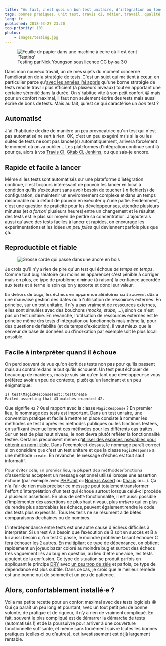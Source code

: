 ```yaml
---
title: "Au fait, c'est quoi un bon test unitaire, d'intégration ou fonctionnel ?"
tags: bonnes pratiques, unit test, travis ci, métier, travail, qualité
lang: fr
published: 2018-03-27 23:20
top-priority: 100
photos:
    - images/testing.jpg
---
```


<figure class="object-center bordered">
    <img loading="lazy" src="/images/660x/testing.jpg" alt="Feuille de papier dans une machine
    à écire où il est écrit 'Testing'">
    <figcaption>
    Testing par Nick Youngson sous licence CC by-sa 3.0
    </figcaption>
</figure>

Dans mon nouveau travail, un de mes sujets du moment concerne l'amélioration de
la stratégie de tests. C'est un sujet qui me tient à cœur, en particulier parce
qu'[avec les années j'ai appris](/post/apprendre-a-l-ecole/) qu'une bonne
stratégie de tests rend le travail plus efficient (à plusieurs niveaux) tout en
apportant une certaine sérénité dans la durée. On s'habitue vite à son petit
confort 😀 mais pour un confort maximal, il faut non seulement écrire des tests
mais aussi écrire de bons de tests. Mais au fait, qu'est ce qui caractérise un
*bon* test&nbsp;?

## Automatisé

J'ai l'habitude de dire de manière un peu provocatrice qu'un test qui n'est pas
automatisé ne sert à rien. OK, c'est un peu exagéré mais si la ou les suites de
tests ne sont pas lancée(s) automatiquement, arrivera forcément le moment où on
va oublier… Les plateformes d'intégration continue sont là pour ça, alors à vos
[Travis CI](https://travis-ci.com/), [Gitab
CI](https://about.gitlab.com/features/gitlab-ci-cd/),
[Jenkins](https://jenkins.io/), ou que sais-je encore.

## Rapide et facile à lancer

Même si les tests sont automatisés sur une plateforme d'intégration continue, il
est toujours intéressant de pouvoir les lancer en local à condition qu'ils
s'exécutent sans avoir besoin de toucher à *n* fichier(s) de configuration, de
maintenir un environnement complexe et dans un temps raisonnable où à défaut de
pouvoir en exécuter qu'une partie. Évidemment, c'est une question de praticité
pour les développeur·ses, attendre plusieurs minutes (et *a fortiori* plusieurs
heures) entre un changement et le résultat des tests est le plus sûr moyen de
perdre sa concentration. J'ajouterais aussi qu'avec des tests faciles à lancer
et rapides, on encourage les expérimentations et les idées *un peu folles* qui
deviennent parfois plus que ça.

## Reproductible et fiable

<figure class="object-center bordered">
    <img loading="lazy" src="/images/660x/fiable.jpg" alt="Grosse corde qui passe dans une
    ancre en bois">
</figure>

Je crois qu'il n'y a rien de pire qu'un test qui échoue *de temps en temps*. Comme
tout bug aléatoire (au moins en apparence) c'est pénible à corriger mais en
plus, ce type de problème diminue (à raison) la confiance accordée aux tests et
à terme le soin qu'on y apporte et donc leur valeur.

En dehors de bugs, les échecs en apparence aléatoires sont souvent dûs à une
mauvaise gestion des dates ou à l'utilisation de ressources externes. En
principe, sur un test unitaire, il n'y a pas vraiment de ressources externes,
elles sont simulées avec des bouchons (*mocks*, *stubs*,&nbsp;…), sinon ce n'est pas
un test unitaire. En revanche, l'utilisation de ressources externes est le
principe même des tests d'intégration ou fonctionnels mais même là, pour des
questions de fiabilité (et de temps d'exécution), il vaut mieux que le serveur
de base de données ou d'indexation par exemple soit le plus local possible.

## Facile à interpréter quand il échoue

On perd souvent de vue qu'on écrit des tests non pas pour qu'ils passent mais au
contraire dans le but qu'ils échouent. Un test peut échouer de beaucoup de
manières, mais je suis sûr qu'en tant que développeur·se vous préférez avoir un
peu de contexte, plutôt qu'un lancinant et un peu énigmatique:

```
1) test\MagicResponseTest::testCreate
Failed asserting that 43 matches expected 42.
```

Que signifie `42`&nbsp;? Quel rapport avec la classe `MagicResponse`&nbsp;? En
premier lieu, le nommage des tests est important. Dans un test unitaire, une
convention pratique et facile à mettre en place consiste à nommer les méthodes
de test d'après les méthodes publiques ou les fonctions testées, en suffixant
éventuellement ces méthodes pour les différents cas traités. Sur un test de plus
haut niveau, le nom devra plutôt refléter la fonctionnalité testée. Certains
préconisent même d'[utiliser des espaces insécables pour obtenir un nom
lisible](http://mnapoli.fr/using-non-breakable-spaces-in-test-method-names/).
Dans l'exemple ci-dessus, le nommage paraît correct si on considère que c'est un
test unitaire et que la classe `MagicResponse` a une méthode `create`. En
revanche, le message d'échec est tout sauf informatif.

Pour éviter cela, en premier lieu, la plupart des méthodes/fonctions
d'assertions acceptent un message optionnel utilisé lorsque une assertion échoue
(par exemple avec
[PHPUnit](https://phpunit.readthedocs.io/en/latest/assertions.html#assertequals)
ou [Node.js
Assert](https://nodejs.org/dist/latest-v8.x/docs/api/assert.html#assert_assert_value_message)
ou [Chai.js](http://www.chaijs.com/guide/styles/#assert) ou…). Ça n'a l'air de
rien mais préciser ce message peut totalement transformer l'effort
d'interprétation d'un test qui échoue surtout lorsque celui-ci procède à
plusieurs assertions. En plus de cette fonctionnalité, il est aussi possible
d'implémenter des assertions de plus haut niveau, plus *métiers* qui en plus de
rendre plus abordables les échecs, peuvent également rendre le code des tests
plus expressifs. Tous les tests ne se résument à de bêtes comparaisons de
chaînes ou de nombres.

L'interdépendance entre tests est une autre cause d'échecs difficiles à
interpréter. Si un test A a besoin que l'exécution de B soit un succès et B a
lui aussi besoin qu'un test C passe, le moindre problème faisant échouer C fera
échouer les 2 autres. En multipliant ce type de dépendance, on obtient
rapidement un joyeux bazar coloré au moindre bug et surtout des échecs très
vaguement liés au bug en question, au lieu d'être une aide, les tests ajoutent de
la confusion. Ce type de situation se produit parfois en appliquant le principe <acronym title="Do not Repeat Yourself">DRY</acronym>
avec [un peu trop de zèle](https://hackernoon.com/this-is-not-the-dry-you-are-looking-for-a316ed3f445f)
et parfois, ce type de dépendance est plus subtile. Dans ce cas, je crois que le
meilleur remède est une bonne nuit de sommeil et un peu de patience.

## Alors, confortablement installé·e&nbsp;?

Voila ma petite recette pour un confort maximal avec des tests logiciels 😀 Oui
ça paraît un peu long et pourtant, avec un tout petit peu de bonne volonté, de
pratique et de rigueur, il n'y a rien de vraiment compliqué. En fait, souvent le
plus compliqué est de démarrer la démarche de tests (automatisés&nbsp;!) et de
la poursuivre pour arriver à une couverture fonctionnelle suffisante, et même
sans forcément suivre toutes les bonnes pratiques (celles-ci ou d'autres), cet
investissement est déjà largement rentable.

